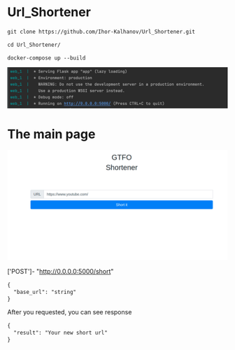# Url_Shortener

 ```
 git clone https://github.com/Ihor-Kalhanov/Url_Shortener.git
````
```
cd Url_Shortener/
````
```
docker-compose up --build 
````
  ![plot](docs/docker_is_running.png)
 
  

<h1>The main page</h1>

  ![plot](docs/main.png)


['POST']- "http://0.0.0.0:5000/short"


```
{
  "base_url": "string"
}

````
After you requested, you can see response
```
{
  "result": "Your new short url"
}
